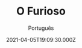 ---
id: '7467777a-9931-40c5-bf40-523c083af6e2'
type: 'movie' # Filme, Série, Anime
title: "O Furioso"
synopsis: ["O	poderoso	exército	Mongol	devasta	uma	pequena	província	na	Rússia	e	assassina	a	família	do  guerreiro	Evpaty,	conhecido	como	“O	Furioso”.	Em	menor	número,	Evpaty comanda	os	soldados	russos	em  busca	de	vingança.",
]
originalTitle: "Легенда о Коловрате"
date: '2021-04-05T19:09:30.000Z'
update: '2021-04-05T19:09:30.000Z'
releaseDate: '2017-11-30T03:00:00.000Z'
imdb:
  rating: '6.2' # 8.5
  id: '' # tt0470752
duration: '1h 47 Min'
trailer:
  urls: [
    'iAjWa-_emiM',
  ]
tags: ['720p', '1080p']
genre: ['Ação', 'Drama', 'História'] #
quality: 'BluRay' # BluRay, WEB-DL, HDTV, WEB-DL4K, WEB-DLe
format: 'Mkv' # MKV, MP4, TS
audio: 'Português, Russo' # Dublado, Legendado, Dual Audio, Dub & Leg
subtitle: 'Português' # Português, inglês,
size: '5.92 GB | 8.37 GB' # 4.8 GB
audioQuality: 10
videoQuality: 10
directors: []
#  - name: 'Lana Wachowski'
#    image: ''
#  - name: 'Lilly Wachowski'
#    image: ''
cast: []
#  - name: 'Keanu Reeves'
#    image: ''
#    characterName: 'Neo'
writers: []
#  - name: ''
#    image: ''
maturityRating:
  age: '' # L , 10, 12, 14, 16, 18
  topics: [''] # Violence, Illegal drugs, Inappropriate Language, Legal Drugs, Sexual Content, Extreme Violence
###########################################
download:
  
  - url: 'magnet:?xt=urn:btih:WTNAAFZLUFTUJT7ISDVFL6LQEVO2HYVM&dn=O%20Furioso%202020%20%5B720p-FULL%5D%20%5BDUAL%5D'
    resolution: '720p' # 720p, 1080p, 4K,
    audio: 'Dual Áudio' # Dublado, Legendado, Dual Audio
    size: '' # 4.8 GB
    quality: '' # BluRay, WEB-DL
    format: '' # MKV
  - url: 'magnet:?xt=urn:btih:BTUPFBRQPA2HTRFGSHLZLUR5QA4VPZSM&dn=O%20Furioso%202020%20%5B1080p-FULL%5D%20%5BDUAL%5D'
    resolution: '1080p' # 720p, 1080p, 4K,
    audio: 'Dual Áudio' # Dublado, Legendado, Dual Audio
    size: '' # 4.8 GB
    quality: '' # BluRay, WEB-DL
    format: '' # MKV
images:
  cover: '/assets/movies/o-furioso.jpg'
  background: '/assets/movies/'
---